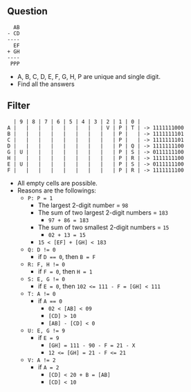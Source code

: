 ## Question

      AB
    - CD
    ----
      EF
    + GH
    ----
     PPP

* A, B, C, D, E, F, G, H, P are unique and single digit.
* Find all the answers

## Filter

      | 9 | 8 | 7 | 6 | 5 | 4 | 3 | 2 | 1 | 0 |
    A |   |   |   |   |   |   |   | V | P | T | -> 1111111000
    B |   |   |   |   |   |   |   |   | P |   | -> 1111111101
    C |   |   |   |   |   |   |   |   | P |   | -> 1111111101
    D |   |   |   |   |   |   |   |   | P | Q | -> 1111111100
    G | U |   |   |   |   |   |   |   | P | S | -> 0111111100
    H |   |   |   |   |   |   |   |   | P | R | -> 1111111100
    E | U |   |   |   |   |   |   |   | P | S | -> 0111111100
    F |   |   |   |   |   |   |   |   | P | R | -> 1111111100

* All empty cells are possible.
* Reasons are the followings:
  * `P: P = 1`
    * The largest 2-digit number = `98`
    * The sum of two largest 2-digit numbers = `183`
        * `97 + 86 = 183`
    * The sum of two smallest 2-digit numbers = `15`
        * `02 + 13 = 15`
    * `15 < [EF] + [GH] < 183`
  * `Q: D != 0`
    * if `D == 0`, then `B = F`
  * `R: F, H != 0`
    * if `F = 0`, then `H = 1`
  * `S: E, G != 0`
    * if `E = 0`, then `102 <= 111 - F = [GH] < 111`
  * `T: A != 0`
    * if `A == 0`
      * `02 < [AB] < 09`
      * `[CD] > 10`
      * `[AB] - [CD] < 0`
  * `U: E, G != 9`
    * if `E = 9`
      * `[GH] = 111 - 90 - F = 21 - X`
      * `12 <= [GH] = 21 - F <= 21`
  * `V: A != 2`
    * if `A = 2`
      * `[CD] < 20 + B = [AB]`
      * `[CD] < 10`

